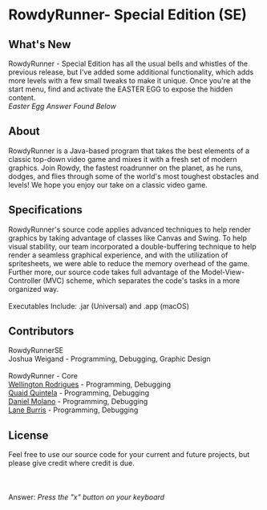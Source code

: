 # RowdyRunner- Special Edition (SE)
## What's New
RowdyRunner - Special Edition has all the usual bells and whistles of the previous release, but I've added some additional functionality, which adds more levels with a few small tweaks to make it unique. Once you're at the start menu, find and activate the EASTER EGG to expose the hidden content.<br/>*Easter Egg Answer Found Below*

## About
RowdyRunner is a Java-based program that takes the best elements of a classic top-down video game and mixes it with a fresh set of modern graphics. Join Rowdy, the fastest roadrunner on the planet, as he runs, dodges, and flies through some of the world's most toughest obstacles and levels! We hope you enjoy our take on a classic video game.

## Specifications
  RowdyRunner's source code applies advanced techniques to help render graphics by taking advantage of classes like Canvas and Swing. To help visual stability, our team incorporated a double-buffering technique to help render a seamless graphical experience, and with the utilization of spritesheets, we were able to reduce the memory overhead of the game. Further more, our source code takes full advantage of the Model-View-Controller (MVC) scheme, which separates the code's tasks in a more organized way.<br/><br/>
Executables Include: .jar (Universal) and .app (macOS)

## Contributors 
RowdyRunnerSE<br/>
Joshua Weigand - Programming, Debugging, Graphic Design<br/><br/>
RowdyRunner - Core<br/>
[Wellington Rodrigues](https://github.com/wellingtonbrusa) - Programming, Debugging<br/>
[Quaid Quintela](https://github.com/whispican) - Programming, Debugging<br/>
[Daniel Molano](https://github.com/danielwero) - Programming, Debugging<br/>
[Lane Burris](https://github.com/tlburris3) - Programming, Debugging<br/>

## License
Feel free to use our source code for your current and future projects, but please give credit where credit is due.
<br/><br/><br/><br/>
Answer: *Press the "x" button on your keyboard*
